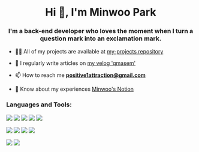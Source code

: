 <h1 align="center">Hi 👋, I'm Minwoo Park</h1>
<h3 align="center">I'm a back-end developer who loves the moment when I turn a question mark into an exclamation mark.</h3>

- 👨‍💻 All of my projects are available at [my-projects repository](https://github.com/MinWooPark-dotcom/my-projects)

- 📝 I regularly write articles on [my velog 'qmasem'](https://velog.io/@qmasem)

- 📫 How to reach me **positive1attraction@gmail.com**

- 📄 Know about my experiences [Minwoo's Notion](https://bit.ly/3lXNAIq)


<h3 align="left">Languages and Tools:</h3>
<p align="left"> 
<!-- <img src="https://img.shields.io/badge/뱃지 이름-뱃지 색상?style=flat-square&logo=Express&logoColor=로고 색상"/> -->
<img src="https://img.shields.io/badge/JavaScript-F7DF1E?style=flat-square&logo=JavaScript&logoColor=white"/>
<img src="https://img.shields.io/badge/TypeScript-3178C6?style=flat-square&logo=TypeScript&logoColor=white"/>
<img src="https://img.shields.io/badge/Node.js-339933?style=flat-square&logo=Node.js&logoColor=white"/>
<img src="https://img.shields.io/badge/Express-000000?style=flat-square&logo=Express&logoColor=white"/>
<img src="https://img.shields.io/badge/NestJS-E0234E?style=flat-square&logo=NestJS&logoColor=white"/>
<p/>
<img src="https://img.shields.io/badge/MySQL-4479A1?style=flat-square&logo=MySQL&logoColor=white"/>
<img src="https://img.shields.io/badge/PostgreSQL-4169E1?style=flat-square&logo=PostgreSQL&logoColor=white"/>
<img src="https://img.shields.io/badge/MongoDB-47A248?style=flat-square&logo=MongoDB&logoColor=white"/>  
<img src="https://img.shields.io/badge/Redis-DC382D?style=flat-square&logo=Redis&logoColor=white"/>
<p/>
<img src="https://img.shields.io/badge/NGINX-009639?style=flat-square&logo=NGINX&logoColor=white"/>
<img src="https://img.shields.io/badge/Amazon AWS-232F3E?style=flat-square&logo=Amanzon AWS&logoColor=white"/>
 </p>
